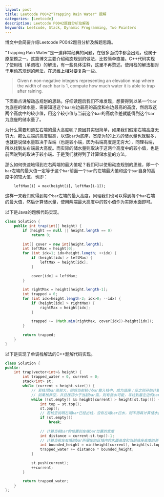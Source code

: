 ```yaml
---
layout: post
title: Leetcode P0042"Trapping Rain Water" 题解
categories: [Leetcode]
description: Leetcode P0042题目分析及解答
keywords: Leetcode, Stack, Dynamic Programming, Two Pointers
---
```


博文中会简要介绍Leetcode P0042题目分析及解题思路。

“Trapping Rain Water”是一道非常经典的问题，在很多面试中都会出现，也属于原型题之一。这篇博文主要介绍动态规划的做法，比较简单直接。C++代码实现了使用栈（单调栈）的解法，有一些具体注释，这里不再赘述。使用栈的解法相对于用动态规划的解法，在思维上相对要复杂一些。

> Given n non-negative integers representing an elevation map where the width of each bar is 1, compute how much water it is able to trap after raining.

下面重点讲解动态规划的思路。仔细读题后我们不难发现，想要得到以某一个`bar`为底座的储水量，需要知道这个`bar`左边最高的高度和右边最高的高度，然后取这两个高度中的较小值，用这个较小值与当前这个`bar`的高度作差就能得到这个`bar`为底座的储水量了。

为什么需要知道左右端的最大高度呢？原因其实很简单，如果我们假定右端高度无穷大，那么左端的高度越高，以该`bar`为底座，宽度为1的上方的储水量也就越多，也就是说储水量取决于左端（也是较小端，因为右端高度是无穷大），同理右端，所以找到左右端最大高度。而实际的储水量则取决于这两个高度中的较小值，也是前面说到的取决于较小端。于是我们就得到了计算储水量的方法。

那么如何快速地得到左右两端的最大值呢？我们可以使用动态规划的思维，即一个`bar`左端的最大值一定等于这个`bar`前面一个`bar`的左端最大值和这个`bar`自身的高度中的较大值，也即：
```
    leftMax[i] = max(height[i], leftMax[i-1]);
```
这样一来我们就得到每个`bar`左端的最大高度，同理我们也可以得到每个`bar`右端的最大值，然后计算储水量，使用两端最大高度中的较小值作为实际水面即可。

以下是Java的题解代码实现。
```java
class Solution {
    public int trap(int[] height) {
        if (height == null || height.length == 0)
            return 0;
        
        int[] cover = new int[height.length];
        int leftMax = height[0];
        for (int idx=1; idx<height.length; ++idx) {
            if (height[idx] > leftMax) {
                leftMax = height[idx];
            }
            
            cover[idx] = leftMax;
        }
        
        int rightMax = height[height.length-1];
        int trapped = 0;
        for (int idx=height.length-2; idx>0; --idx) {
            if (height[idx] > rightMax) {
                rightMax = height[idx];
            }
            
            trapped += (Math.min(rightMax, cover[idx])-height[idx]);
        }
        
        return trapped;
    }
}
```

以下是实现了单调栈解法的C++题解代码实现。
```cpp
class Solution {
public:
    int trap(vector<int>& height) {
        int trapped_water = 0, current = 0;
        stack<int> st;
        while (current < height.size()) {
            // 若栈顶bar高较大，则将当前较小bar塞入栈中，成为底座；反之则开始计算储水量
            // 如果栈非空，并且栈顶小于当前bar高，则有装水可能，寻找到最左边的bar直到栈空或者栈顶更高
            while (!st.empty() && height[current] > height[st.top()]) {
                int top = st.top();
                st.pop();
                // 若栈空说明左端bar已经出栈，没有左端bar拦水，则不用再计算储水量
                if (st.empty())
                    break;
                
                // 计算当前bar的位置到左端bar位置的宽度
                int distance = current-st.top()-1;
                // 计算当前左右端的bar所限定的区域内的水面高度和当前底座高度的差
                int bounded_height = min(height[current], height[st.top()]) - height[top];
                trapped_water += distance * bounded_height;
            }
            
            st.push(current);
            ++current;
        }
        
        return trapped_water;
    }
};

```